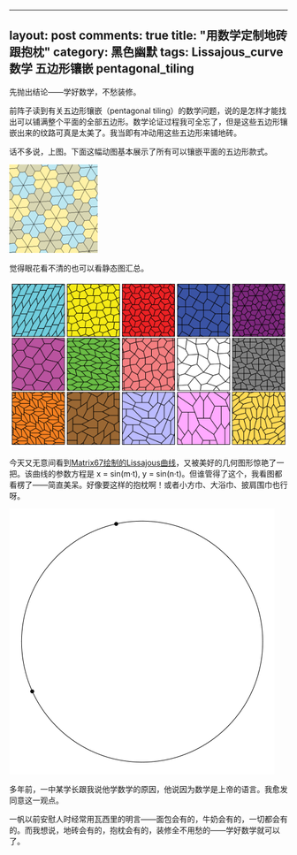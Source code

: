 
---
layout: post
comments: true
title: "用数学定制地砖跟抱枕"
category: 黑色幽默
tags: Lissajous_curve 数学 五边形镶嵌 pentagonal_tiling
---

先抛出结论——学好数学，不愁装修。

前阵子读到有关五边形镶嵌（pentagonal tiling）的数学问题，说的是怎样才能找出可以铺满整个平面的全部五边形。数学论证过程我可全忘了，但是这些五边形镶嵌出来的纹路可真是太美了。我当即有冲动用这些五边形来铺地砖。

话不多说，上图。下面这幅动图基本展示了所有可以镶嵌平面的五边形款式。

![五边形镶嵌动态](/images/math/Pentagonaltiling.gif)

觉得眼花看不清的也可以看静态图汇总。

![五边形镶嵌静态](/images/math/Pentagonaltiling15.png)


今天又无意间看到[Matrix67绘制的Lissajous曲线](https://www.matrix67.com/blog/archives/6947)，又被美好的几何图形惊艳了一把。该曲线的参数方程是 x = sin(m·t), y = sin(n·t)。但谁管得了这个，我看图都看楞了——简直美呆。好像要这样的抱枕啊！或者小方巾、大浴巾、披肩围巾也行呀。

![Lissajous Curve](/images/math/curvepillow.gif)

多年前，一中某学长跟我说他学数学的原因，他说因为数学是上帝的语言。我愈发同意这一观点。

一帆以前安慰人时经常用瓦西里的明言——面包会有的，牛奶会有的，一切都会有的。而我想说，地砖会有的，抱枕会有的，装修全不用愁的——学好数学就可以了。